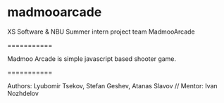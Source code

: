 madmooarcade
============

XS Software & NBU Summer intern project team MadmooArcade

===========

Madmoo Arcade is simple javascript based shooter game. 

===========

Authors: Lyubomir Tsekov, Stefan Geshev, Atanas Slavov // Mentor: Ivan Nozhdelov

